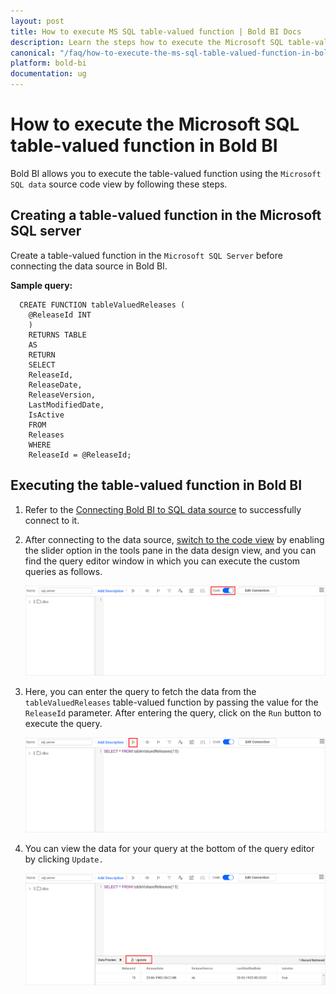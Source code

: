 ```yaml
---
layout: post
title: How to execute MS SQL table-valued function | Bold BI Docs
description: Learn the steps how to execute the Microsoft SQL table-valued function in Bold BI with MS SQL data source in embedded mode of Web designer.
canonical: "/faq/how-to-execute-the-ms-sql-table-valued-function-in-bold-bi/"
platform: bold-bi
documentation: ug
---
```


# How to execute the Microsoft SQL table-valued function in Bold BI

Bold BI allows you to execute the table-valued function using the `Microsoft SQL data` source code view by following these steps.

## Creating a table-valued function in the Microsoft SQL server

Create a table-valued function in the `Microsoft SQL Server` before connecting the data source in Bold BI. 

**Sample query:**

      CREATE FUNCTION tableValuedReleases (
        @ReleaseId INT
        )
        RETURNS TABLE
        AS
        RETURN
        SELECT
        ReleaseId,
        ReleaseDate,
        ReleaseVersion,
        LastModifiedDate,
        IsActive
        FROM
        Releases
        WHERE
        ReleaseId = @ReleaseId;

## Executing the table-valued function in Bold BI

1.	Refer to the [Connecting Bold BI to SQL data source](/working-with-data-source/data-connectors/sql-data-source/#connecting-bold-bi-to-microsoft-sql-server-data-source) to successfully connect to it.

2.	After connecting to the data source, [switch to the code view](/working-with-data-source/data-connectors/sql-data-source/#switch-to-code-view) by enabling the slider option in the tools pane in the data design view, and you can find the query editor window in which you can execute the custom queries as follows.

	![Code view mode](/static/assets/faq/images/tablevalued-code-view.png#max-width=100%)
	
3.	Here, you can enter the query to fetch the data from the `tableValuedReleases` table-valued function by passing the value for the `ReleaseId` parameter. After entering the query, click on the `Run` button to execute the query.

	![Alter query](/static/assets/faq/images/table-valued-query.png#max-width=100%)
	
4.	You can view the data for your query at the bottom of the query editor by clicking `Update.`
    
	![Preview data](/static/assets/faq/images/table-valued-data.png#max-width=100%)
	